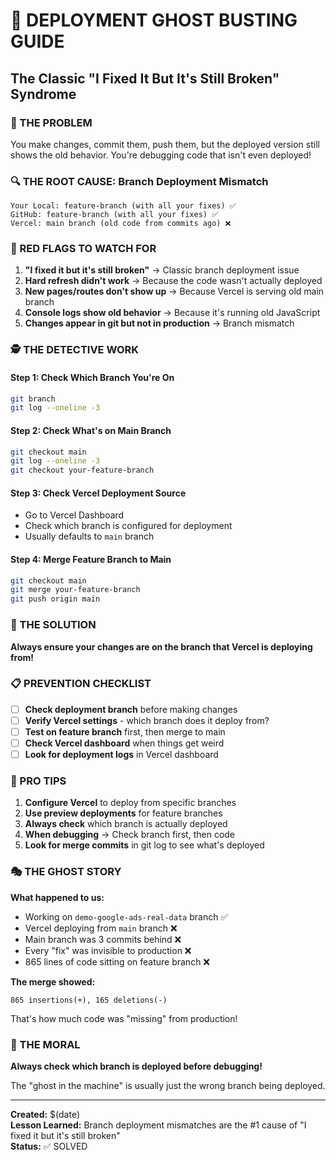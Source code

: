 # 🚨 DEPLOYMENT GHOST BUSTING GUIDE

## The Classic "I Fixed It But It's Still Broken" Syndrome

### 🎯 THE PROBLEM
You make changes, commit them, push them, but the deployed version still shows the old behavior. You're debugging code that isn't even deployed!

### 🔍 THE ROOT CAUSE: Branch Deployment Mismatch

```
Your Local: feature-branch (with all your fixes) ✅
GitHub: feature-branch (with all your fixes) ✅  
Vercel: main branch (old code from commits ago) ❌
```

### 🚨 RED FLAGS TO WATCH FOR

1. **"I fixed it but it's still broken"** → Classic branch deployment issue
2. **Hard refresh didn't work** → Because the code wasn't actually deployed
3. **New pages/routes don't show up** → Because Vercel is serving old main branch
4. **Console logs show old behavior** → Because it's running old JavaScript
5. **Changes appear in git but not in production** → Branch mismatch

### 🕵️ THE DETECTIVE WORK

#### Step 1: Check Which Branch You're On
```bash
git branch
git log --oneline -3
```

#### Step 2: Check What's on Main Branch
```bash
git checkout main
git log --oneline -3
git checkout your-feature-branch
```

#### Step 3: Check Vercel Deployment Source
- Go to Vercel Dashboard
- Check which branch is configured for deployment
- Usually defaults to `main` branch

#### Step 4: Merge Feature Branch to Main
```bash
git checkout main
git merge your-feature-branch
git push origin main
```

### 🎯 THE SOLUTION

**Always ensure your changes are on the branch that Vercel is deploying from!**

### 📋 PREVENTION CHECKLIST

- [ ] **Check deployment branch** before making changes
- [ ] **Verify Vercel settings** - which branch does it deploy from?
- [ ] **Test on feature branch** first, then merge to main
- [ ] **Check Vercel dashboard** when things get weird
- [ ] **Look for deployment logs** in Vercel dashboard

### 🚀 PRO TIPS

1. **Configure Vercel** to deploy from specific branches
2. **Use preview deployments** for feature branches
3. **Always check** which branch is actually deployed
4. **When debugging** → Check branch first, then code
5. **Look for merge commits** in git log to see what's deployed

### 🎭 THE GHOST STORY

**What happened to us:**
- Working on `demo-google-ads-real-data` branch ✅
- Vercel deploying from `main` branch ❌
- Main branch was 3 commits behind ❌
- Every "fix" was invisible to production ❌
- 865 lines of code sitting on feature branch ❌

**The merge showed:**
```
865 insertions(+), 165 deletions(-)
```

That's how much code was "missing" from production!

### 🎯 THE MORAL

**Always check which branch is deployed before debugging!**

The "ghost in the machine" is usually just the wrong branch being deployed.

---

**Created:** $(date)  
**Lesson Learned:** Branch deployment mismatches are the #1 cause of "I fixed it but it's still broken"  
**Status:** ✅ SOLVED
